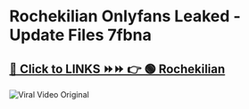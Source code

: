 
 # Rochekilian Onlyfans Leaked - Update Files 7fbna

## <h2><a href="https://clipsfans.com/Rochekilian&ref=git">🔗 Click to LINKS ⏩⏩ 👉 🟢 Rochekilian </a></h2>

<a href="https://clipsfans.com/Rochekilian&ref=git" rel="nofollow" data-target="animated-image.originalLink"><img src="https://i.ibb.co.com/xMMVF88/686577567.gif" alt="Viral Video Original" style="max-width: 100%; display: inline-block;" data-target="animated-image.originalImage"></a>

